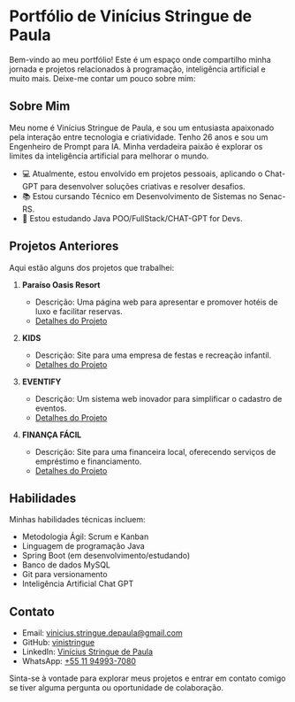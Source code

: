 # Portfólio de Vinícius Stringue de Paula

Bem-vindo ao meu portfólio! Este é um espaço onde compartilho minha jornada e projetos relacionados à programação, inteligência artificial e muito mais. Deixe-me contar um pouco sobre mim:

## Sobre Mim

Meu nome é Vinícius Stringue de Paula, e sou um entusiasta apaixonado pela interação entre tecnologia e criatividade. Tenho 26 anos e sou um Engenheiro de Prompt para IA. Minha verdadeira paixão é explorar os limites da inteligência artificial para melhorar o mundo.

- 💻 Atualmente, estou envolvido em projetos pessoais, aplicando o Chat-GPT para desenvolver soluções criativas e resolver desafios.
- 📚 Estou cursando Técnico em Desenvolvimento de Sistemas no Senac-RS.
- 🌱 Estou estudando Java POO/FullStack/CHAT-GPT for Devs.

## Projetos Anteriores

Aqui estão alguns dos projetos que trabalhei:

1. **Paraíso Oasis Resort**
   - Descrição: Uma página web para apresentar e promover hotéis de luxo e facilitar reservas.
   - [Detalhes do Projeto](https://github.com/vinistringue/Hoteis-website)

2. **KIDS**
   - Descrição: Site para uma empresa de festas e recreação infantil.
   - [Detalhes do Projeto](https://github.com/vinistringue/Pagina-portifolio)

3. **EVENTIFY**
   - Descrição: Um sistema web inovador para simplificar o cadastro de eventos.
   - [Detalhes do Projeto](https://github.com/vinistringue/Eventify)

4. **FINANÇA FÁCIL**
   - Descrição: Site para uma financeira local, oferecendo serviços de empréstimo e financiamento.
   - [Detalhes do Projeto](https://github.com/vinistringue/Financeira-website)

## Habilidades

Minhas habilidades técnicas incluem:

- Metodologia Ágil: Scrum e Kanban
- Linguagem de programação Java
- Spring Boot (em desenvolvimento/estudando)
- Banco de dados MySQL
- Git para versionamento
- Inteligência Artificial Chat GPT

## Contato

- Email: [vinicius.stringue.depaula@gmail.com](mailto:vinicius.stringue.depaula@gmail.com)
- GitHub: [vinistringue](https://github.com/vinistringue)
- LinkedIn: [Vinícius Stringue de Paula](https://www.linkedin.com/in/vinicius-stringue-de-paula-810033150/)
- WhatsApp: [+55 11 94993-7080](https://api.whatsapp.com/send?phone=+5511949937080&text=Ol%C3%A1%2C+tudo+bom%3F+Vim+pelo+seu+Portif%C3%B3lio)

Sinta-se à vontade para explorar meus projetos e entrar em contato comigo se tiver alguma pergunta ou oportunidade de colaboração.
